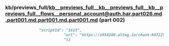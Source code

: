 ### kb/previews_full/kb__previews_full__kb__previews_full__kb__previews_full__flows__personal_account@auth.har.part026.md.part001.md.part001.md.part001.md (part 002)

```md
               "scriptId": "1615",
                          "url": "https://n958200.alteg.io/chunk-KO722YSM.js",
                          "li
```

```
